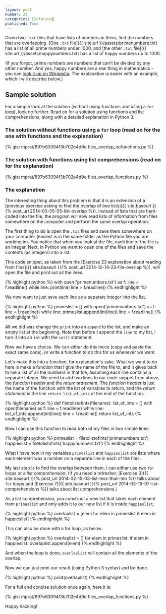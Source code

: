 ```yaml
---
layout: post
number: 23
categories: [solution]
published: True
---
```


Given two `.txt` files that have lists of numbers in them, find the numbers that are overlapping. [One `.txt` file]({{ site.url }}/assets/primenumbers.txt) has a list of all prime numbers under 1000, and [the other `.txt` file]({{ site.url }}/assets/happynumbers.txt) has a list of happy numbers up to 1000.

(If you forgot, prime numbers are numbers that can't be divided by any other number. And yes, happy numbers are a real thing in mathematics - you can [look it up on Wikipedia](http://en.wikipedia.org/wiki/Happy_number). The explanation is easier with an example, which I will describe below.)


## Sample solution 

For a simple look at the solution (without using functions and using a `for` loop), look no further. Read on for a solution using functions and list comprehensions, along with a detailed explanation in Python 3. 

### The solution without functions using a `for` loop (read on for the one with functions and the explanation) 

{% gist mprat/897b63094f3b702e4d9e files_overlap_nofunctions.py %}

### The solution with functions using list comprehensions (read on for the explanation)

{% gist mprat/897b63094f3b702e4d9e files_overlap_functions.py %}

### The explanation

The interesting thing about this problem is that it is an extension of a [previous exercise asking to find the overlap of two lists]({{ site.baseurl }}{% post_url 2014-03-05-05-list-overlap %}). Instead of lists that are hard-coded into the file, the program will now read lists of information from files somewhere on the computer and perform the same overlap operation. 

The first thing to do is open the `.txt` files and save them somewhere on your computer (easiest is in the same folder as the Python file you are working in). You notice that when you look at the file, each line of the file is an integer. Next, in Python we want to open one of the files and save the contents (as integers) into a list. 

This code snippet, as taken from the [Exercise 23 explanation about reading from files]({{ site.baseurl }}{% post_url 2014-12-14-23-file-overlap %}), will open the file and print out all the lines.

{% highlight python %}
  with open('primenumbers.txt') as f:
  	line = f.readline()
  	while line:
  		print(line)
  		line = f.readline()
{% endhighlight %}

We now want to just save each line as a separate integer into the list.

{% highlight python %}
  primeslist = []
  with open('primenumbers.txt') as f:
  	line = f.readline()
  	while line:
  		primeslist.append(int(line))
  		line = f.readline()
{% endhighlight %}

All we did was change the `print` into an `append` to the list, and make an empty list at the beginning. Note that before I append the `line` to my list, I turn it into an `int` with the `int()` statement.

Now we have a choice. We can either do this twice (copy and paste the exact same code), or write a function to do this for us whenever we want. 

Let's make this into a function, for explanation's sake. What we want to do here is make a function that I give the name of the file to, and it gives back to me a list of all the numbers in that file, assuming each line contains a separate integer. We need to add two lines to our code snippet from above, the _function header_ and the _return statement_. The _function header_ is just the name of the function with the list of variables to return, and the _return statement_ is the line `return list_of_ints` at the end of the function. 

{% highlight python %}
  def filetolistofints(filename):
	  list_of_ints = []
	  with open(filename) as f:
	  	line = f.readline()
	  	while line:
	  		list_of_ints.append(int(line))
	  		line = f.readline()
	  return list_of_ints
{% endhighlight %}

Now I can use this function to read both of my files in two simple lines: 

{% highlight python %}
  primeslist = filetolistofints('primenumbers.txt')
  happieslist = filetolistofints('happynumbers.txt')
{% endhighlight %}

What I have now in my variables `primeslist` and `happieslist` are lists where each element was a number on a separate line in each of the files. 

My last step is to find the overlap between them. I can either use two `for` loops or a _list comprehension_. (If you need a refresher, [Exercise 3]({{ site.baseurl }}{% post_url 2014-02-15-03-list-less-than-ten %}) talks about `for` loops and [Exercise 7]({{ site.baseurl }}{% post_url 2014-03-19-07-list-comprehensions %}) talks about list comprehensions.)

As a list comprehension, you construct a new list that takes each element from `primeslist` and only adds it to our new list if it is inside `happieslist`. 

{% highlight python %}
  overlaplist = [elem for elem in primeslist if elem in happieslist]
{% endhighlight %}

This can also be done with a for loop, as below: 

{% highlight python %}
  overlaplist = []
  for elem in primeslist:
    if elem in happieslist:
      overlaplist.append(elem)
{% endhighlight %}

And when the loop is done, `overlaplist` will contain all the elements of the overlap.  

Now we can just print our result (using Python 3 syntax) and be done. 

{% highlight python %}
  print(overlaplist)
{% endhighlight %}

For a full and concise solution once again, here it is: 

{% gist mprat/897b63094f3b702e4d9e files_overlap_functions.py %}

Happy hacking!